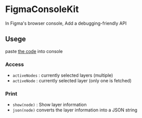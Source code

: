 # FigmaConsoleKit 

In Figma's browser console, Add a debugging-friendly API


## Usege

paste [the code](dist/FigmaConsoleKit.js) into console


### Access
 - `activeNodes` : currently selected layers (multiple)
 - `activeNode` : currently selected layer (only one is fetched)


### Print

- `show(node)` : Show layer information
- `json(node)` converts the layer information into a JSON string